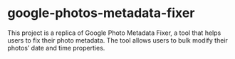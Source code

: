 # google-photos-metadata-fixer
This project is a replica of Google Photo Metadata Fixer, a tool that helps users to fix their photo metadata. The tool allows users to bulk modify their photos’ date and time properties.
